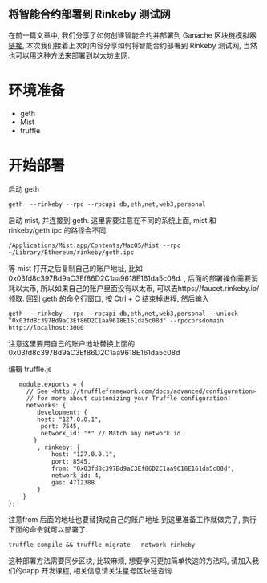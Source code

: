 将智能合约部署到 Rinkeby 测试网
---------------

在前一篇文章中, 我们分享了如何创建智能合约并部署到 Ganache 区块链模拟器[链接](https://github.com/Michael-Jing/dapp-tutorial/blob/master/docs/create_and_deploy_cards_game.md), 本次我们接着上次的内容分享如何将智能合约部署到 Rinkeby 测试网, 当然也可以用这种方法来部署到以太坊主网. 
# 环境准备
- geth
- Mist
- truffle

# 开始部署
启动 geth
```
geth  --rinkeby --rpc --rpcapi db,eth,net,web3,personal
```
启动 mist, 并连接到 geth. 这里需要注意在不同的系统上面, mist 和 rinkeby/geth.ipc 的路径会不同.
```
/Applications/Mist.app/Contents/MacOS/Mist --rpc ~/Library/Ethereum/rinkeby/geth.ipc
```

等 mist 打开之后复制自己的账户地址, 比如0x03fd8c397Bd9aC3Ef86D2C1aa9618E161da5c08d.
, 后面的部署操作需要消耗以太币, 所以如果自己的账户里面没有以太币, 可以去https://faucet.rinkeby.io/领取.
回到 geth 的命令行窗口, 按 Ctrl + C 结束掉进程, 然后输入
```
geth  --rinkeby --rpc --rpcapi db,eth,net,web3,personal --unlock "0x03fd8c397Bd9aC3Ef86D2C1aa9618E161da5c08d" --rpccorsdomain http://localhost:3000
```
注意这里要用自己的账户地址替换上面的0x03fd8c397Bd9aC3Ef86D2C1aa9618E161da5c08d

编辑 truffle.js
```
   module.exports = {
     // See <http://truffleframework.com/docs/advanced/configuration>
     // for more about customizing your Truffle configuration!
     networks: {
        development: {
        host: "127.0.0.1",
         port: 7545,
         network_id: "*" // Match any network id
       }
        , rinkeby: {
            host: "127.0.0.1",
            port: 8545,
            from: "0x03fd8c397Bd9aC3Ef86D2C1aa9618E161da5c08d",
            network_id: 4,
            gas: 4712388
        }
    }
};

```
注意from 后面的地址也要替换成自己的账户地址
到这里准备工作就做完了, 执行下面的命令就可以部署了.
```
truffle compile && truffle migrate --network rinkeby
```
这种部署方法需要同步区块, 比较麻烦, 想要学习更加简单快速的方法吗, 请加入我们的dapp 开发课程, 相关信息请关注星号区块链咨询.



